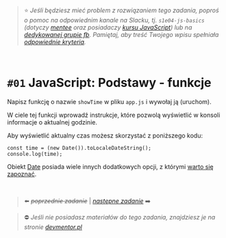 > :star: *Jeśli będziesz mieć problem z rozwiązaniem tego zadania, poproś o pomoc na odpowiednim kanale na Slacku, tj. `s1e04-js-basics` (dotyczy [mentee](https://devmentor.pl/mentoring-javascript/) oraz posiadaczy [kursu JavaScript](https://devmentor.pl/p/javascript-for-beginners/)) lub na [dedykowanej grupie fb](https://www.facebook.com/groups/155234921740033). Pamiętaj, aby treść Twojego wpisu spełniała [odpowiednie kryteria](https://devmentor.pl/jak-prosic-o-pomoc/).*

&nbsp;

# `#01` JavaScript: Podstawy - funkcje

Napisz funkcję o nazwie `showTime` w pliku `app.js` i wywołaj ją (uruchom).

W ciele tej funkcji wprowadź instrukcje, które pozwolą wyświetlić w konsoli informacje o aktualnej godzinie.

Aby wyświetlić aktualny czas możesz skorzystać z poniższego kodu:
```
const time = (new Date()).toLocaleDateString();
console.log(time);
```

Obiekt [Date](https://developer.mozilla.org/en-US/docs/Web/JavaScript/Reference/Global_Objects/Date) posiada wiele innych dodatkowych opcji, z którymi [warto się zapoznać](https://www.w3schools.com/jsref/jsref_obj_date.asp).


&nbsp;

> :arrow_left: ~~*poprzednie zadanie*~~ | [*następne zadanie*](./../02) :arrow_right:

> :no_entry: *Jeśli nie posiadasz materiałów do tego zadania, znajdziesz je na stronie [devmentor.pl](https://devmentor.pl/p/js-basics/)*
